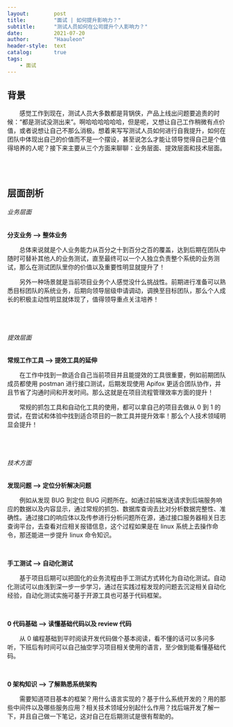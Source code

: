 ```yaml
---
layout:        post
title:         "面试 | 如何提升影响力？"
subtitle:      "测试人员如何在公司提升个人影响力？"
date:          2021-07-20
author:        "Haauleon"
header-style:  text
catalog:       true
tags:
    - 面试
---
```



## 背景
&emsp;&emsp;感觉工作到现在，测试人员大多数都是背锅侠，产品上线出问题要追责的时候：“都是测试没测出来”。啊哈哈哈哈哈哈，但是呢，又想让自己工作稍微有点价值，或者说想让自己不那么消极。想着来写写测试人员如何进行自我提升，如何在团队中体现出自己的价值而不是一个摆设，甚至说怎么才能让领导觉得自己是个值得培养的人呢？接下来主要从三个方面来聊聊：业务层面、提效层面和技术层面。     

<br><br>


## 层面剖析
###### 业务层面

**分支业务 ——> 整体业务**      

&emsp;&emsp;总体来说就是个人业务能力从百分之十到百分之百的覆盖，达到后期在团队中随时可替补其他人的业务测试，直至最终可以一个人独立负责整个系统的业务测试，那么在测试团队里你的价值以及重要性明显就提升了！          

&emsp;&emsp;另外一种场景就是当前项目业务个人感觉没什么挑战性。前期进行准备可以熟悉目标团队的系统业务，后期向领导层级申请调动，调换至目标团队，那么个人成长的积极主动性明显就体现了，值得领导重点关注培养！


<br><br>

###### 提效层面 

**常规工作工具 ——>  提效工具的延伸**       

&emsp;&emsp;在工作中找到一款适合自己当前项目并且能提效的工具很重要，例如前期团队成员都使用 postman 进行接口测试，后期发现使用 Apifox 更适合团队协作，并且节省了沟通时间和开发时间。那么这就是在项目流程管理效率方面的提升！      

&emsp;&emsp;常规的抓包工具和自动化工具的使用，都可以拿自己的项目去做从 0 到 1 的尝试，在尝试和体验中找到适合项目的一款工具并提升效率！那么个人技术领域明显会提升！

<br><br>

###### 技术方面 

**发现问题 ——> 定位分析解决问题**          

&emsp;&emsp;例如从发现 BUG 到定位 BUG 问题所在。如通过前端发送请求到后端服务响应的数据以及内容显示，通过常规的抓包、数据库查询去比对分析数据完整性、准确性。通过接口的响应体以及传参进行分析问题所在源，通过接口服务器相关日志查询平台，去查看对应相关报错信息，这个过程如果是在 linux 系统上去操作命令，那还能进一步提升 linux 命令知识。            

<br>

**手工测试 ——> 自动化测试**           

&emsp;&emsp;基于项目后期可以把固化的业务流程由手工测试方式转化为自动化测试。自动化测试可以由浅到深一步一步学习，通过在实践过程发现的问题去沉淀相关自动化经验，自动化测试实施可基于开源工具也可基于代码框架。       

<br>

**0 代码基础 ——> 读懂基础代码以及 review 代码**         

&emsp;&emsp;从 0 编程基础到平时阅读开发代码做个基本阅读，看不懂的话可以多问多听，下班后有时间可以自己抽空学习项目相关使用的语言，至少做到能看懂基础代码。                    

<br>

**0 架构知识 ——> 了解熟悉系统架构**         

&emsp;&emsp;需要知道项目基本的框架？用什么语言实现的？基于什么系统开发的？用的那些中间件以及哪些服务应用？相关技术领域分别起什么作用？找后端开发了解一下，并且自己做一下笔记，这对自己在后期测试是很有帮助的。